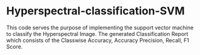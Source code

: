 # Hyperspectral-classification-SVM
This code serves the purpose of implementing the support vector machine to classify the Hyperspectral Image. The generated Classification Report which consists of the Classwise Accuracy, Accuracy Precision, Recall, F1 Score. 
